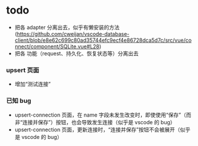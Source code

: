 # todo
+ 把各 adapter 分离出去，似乎有懒安装的方法(https://github.com/cweijan/vscode-database-client/blob/e8e62c699c80ad35744efc9ecf4e86728dca5d7c/src/vue/connect/component/SQLite.vue#L28)
+ 把各 功能（request、持久化、恢复状态等）分离出去

### upsert 页面
+ 增加“测试连接”

### 已知 bug
+ upsert-connection 页面，在 name 字段未发生改变时，即使使用“保存”（而非“连接并保存”）按钮，也会导致发生连接（似乎是 vscode 的 bug）
+ upsert-connection 页面，更新连接时，“连接并保存”按钮不会被展开（似乎是 vscode 的 bug）